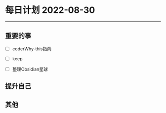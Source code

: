 #  每日计划 2022-08-30
---
## 重要的事
- [ ]  coderWhy-this指向
- [ ]  keep
- [ ] 整理Obsidian星球




## 提升自己

  



## 其他








